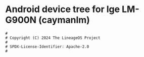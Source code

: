 # Android device tree for lge LM-G900N (caymanlm)

```
#
# Copyright (C) 2024 The LineageOS Project
#
# SPDX-License-Identifier: Apache-2.0
#
```
